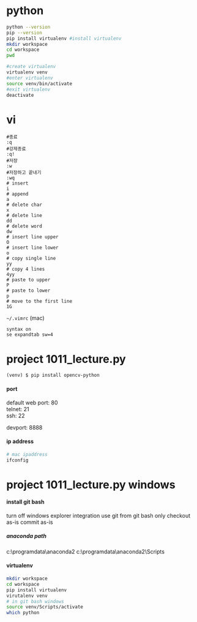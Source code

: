 # python

```bash
python --version
pip --version
pip install virtualenv #install virtualenv
mkdir workspace
cd workspace
pwd

#create virtualenv
virtualenv venv
#enter virtualenv
source venv/bin/activate
#exit virtualenv
deactivate
```

# vi
```
#종료
:q
#강제종료
:q!
#저장
:w
#저장하고 끝내기
:wq
# insert
i
# append
a
# delete char
x
# delete line
dd
# delete word
dw
# insert line upper
O
# insert line lower
o
# copy single line
yy
# copy 4 lines
4yy
# paste to upper
P
# paste to lower
p
# move to the first line
1G
```
`~/.vimrc` (mac)
```
syntax on
se expandtab sw=4
```

# project 1011_lecture.py

```
(venv) $ pip install opencv-python
```

#### port 
default web port: 80  
telnet: 21  
ssh: 22  

devport: 8888

#### ip address
```bash
# mac ipaddress
ifconfig
```

# project 1011_lecture.py windows

#### install git bash
turn off windows explorer integration
use git from git bash only
checkout as-is commit as-is

##### anaconda path
c:\programdata\anaconda2
c:\programdata\anaconda2\Scripts

#### virtualenv
```bash
mkdir workspace
cd workspace
pip install virtualenv
virutalenv venv
# in git bash windows
source venv/Scripts/activate
which python
```
<!--stackedit_data:
eyJoaXN0b3J5IjpbLTE1NDgyOTk3MTYsLTE3Mjc1MDQ4MzUsLT
EzNjUwMDUyMTIsLTE2MTUzMjIxNjUsMjAyODg5MDc2NCwtMjEw
MzEzMjIxMSwyMDQ3NTAzMDY3LDE2MzU0ODgzNzIsLTI4OTk1OD
k4LDEzNjY0NjU3MjUsLTc3NzUyNjA0NSwxODU3OTA2MDA3LDQ4
ODk1NDY4OSwtMTI0MzA0NDgwOSwtNjMzNTQwNzc0LDExNjM2OD
c3ODNdfQ==
-->